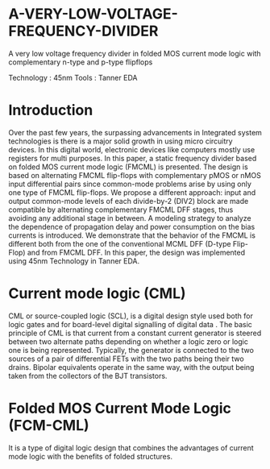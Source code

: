 # A-VERY-LOW-VOLTAGE-FREQUENCY-DIVIDER
A very low voltage frequency divider in folded MOS current mode logic with complementary n-type and p-type flipflops

Technology : 45nm
Tools : Tanner EDA
# Introduction
Over the past few years, the surpassing advancements in Integrated system technologies is there is a major solid growth in using micro circuitry devices. In this digital world, electronic devices like computers mostly use registers for multi purposes. In this paper, a static frequency divider based on folded MOS current mode logic (FMCML) is presented. The design is based on alternating FMCML flip-flops with complementary pMOS or nMOS input differential pairs since common-mode problems arise by using only one type of FMCML flip-flops. We propose a different approach: input and output common-mode levels of each divide-by-2 (DIV2) block are made compatible by alternating complementary FMCML DFF stages, thus avoiding any additional stage in between. A modeling strategy to analyze the dependence of propagation delay and power consumption on the bias currents is introduced. We demonstrate that the behavior of the FMCML is different both from the one of the conventional MCML DFF (D-type Flip-Flop) and from FMCML DFF. In this paper, the design was implemented using 45nm Technology in Tanner EDA.


# Current mode logic (CML)
CML or source-coupled logic (SCL), is a digital design style used both for logic gates and for board-level digital signalling of digital data . The basic principle of CML is that current from a constant current generator is steered between two alternate paths depending on whether a logic zero or logic one is being represented. Typically, the generator is connected to the two sources of a pair of differential FETs with the two paths being their two drains. Bipolar equivalents operate in the same way, with the output being taken from the collectors of the BJT transistors.

# Folded MOS Current Mode Logic (FCM-CML)
It is a type of digital logic design that combines the advantages of current mode logic with the benefits of folded structures.

